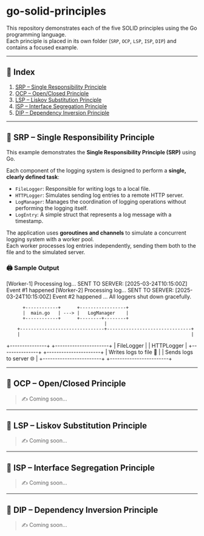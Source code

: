 # go-solid-principles

This repository demonstrates each of the five SOLID principles using the Go programming language.  
Each principle is placed in its own folder (`SRP`, `OCP`, `LSP`, `ISP`, `DIP`) and contains a focused example.

---

## 📘 Index

1. [SRP – Single Responsibility Principle](#-srp--single-responsibility-principle)
2. [OCP – Open/Closed Principle](#-ocp--openclosed-principle)
3. [LSP – Liskov Substitution Principle](#-lsp--liskov-substitution-principle)
4. [ISP – Interface Segregation Principle](#-isp--interface-segregation-principle)
5. [DIP – Dependency Inversion Principle](#-dip--dependency-inversion-principle)

---

## 🔹 SRP – Single Responsibility Principle

This example demonstrates the **Single Responsibility Principle (SRP)** using Go.

Each component of the logging system is designed to perform a **single, clearly defined task**:

- `FileLogger`: Responsible for writing logs to a local file.
- `HTTPLogger`: Simulates sending log entries to a remote HTTP server.
- `LogManager`: Manages the coordination of logging operations without performing the logging itself.
- `LogEntry`: A simple struct that represents a log message with a timestamp.

The application uses **goroutines and channels** to simulate a concurrent logging system with a worker pool.  
Each worker processes log entries independently, sending them both to the file and to the simulated server.

### 🖨️ Sample Output
[Worker-1] Processing log...
SENT TO SERVER: [2025-03-24T10:15:00Z] Event #1 happened
[Worker-2] Processing log...
SENT TO SERVER: [2025-03-24T10:15:00Z] Event #2 happened
...
All loggers shut down gracefully.

          +------------+      +-----------------+
          |  main.go   | ---> |   LogManager    |
          +------------+      +--------+--------+
                                        |
        +-------------------------------+-------------------------------+
        |                                                               |
+---------------+                                         +----------------------+
|  FileLogger   |                                         |     HTTPLogger       |
+---------------+                                         +----------------------+
| Writes logs to file  📝 |                              | Sends logs to server 🌐 |
+------------------------+                              +------------------------+


---

## 🔹 OCP – Open/Closed Principle

> ✍️ Coming soon...

---

## 🔹 LSP – Liskov Substitution Principle

> ✍️ Coming soon...

---

## 🔹 ISP – Interface Segregation Principle

> ✍️ Coming soon...

---

## 🔹 DIP – Dependency Inversion Principle

> ✍️ Coming soon...


